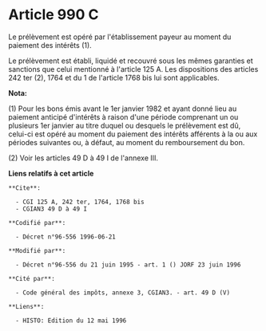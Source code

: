 # Article 990 C

Le prélèvement est opéré par l'établissement payeur au moment du paiement des intérêts (1).

Le prélèvement est établi, liquidé et recouvré sous les mêmes garanties et sanctions que celui mentionné à l'article 125 A.
Les dispositions des articles 242 ter (2), 1764 et du 1 de l'article 1768 bis lui sont applicables.

**Nota:**

(1) Pour les bons émis avant le 1er janvier 1982 et ayant donné lieu au paiement anticipé d'intérêts à raison d'une période
comprenant un ou plusieurs 1er janvier au titre duquel ou desquels le prélèvement est dû, celui-ci est opéré au moment du
paiement des intérêts afférents à la ou aux périodes suivantes ou, à défaut, au moment du remboursement du bon.

(2) Voir les articles 49 D à 49 I de l'annexe III.

**Liens relatifs à cet article**

	**Cite**:

	  - CGI 125 A, 242 ter, 1764, 1768 bis
	  - CGIAN3 49 D à 49 I

	**Codifié par**:

	  - Décret n°96-556 1996-06-21

	**Modifié par**:

	  - Décret n°96-556 du 21 juin 1995 - art. 1 () JORF 23 juin 1996

	**Cité par**:

	  - Code général des impôts, annexe 3, CGIAN3. - art. 49 D (V)

	**Liens**:

	  - HISTO: Edition du 12 mai 1996
